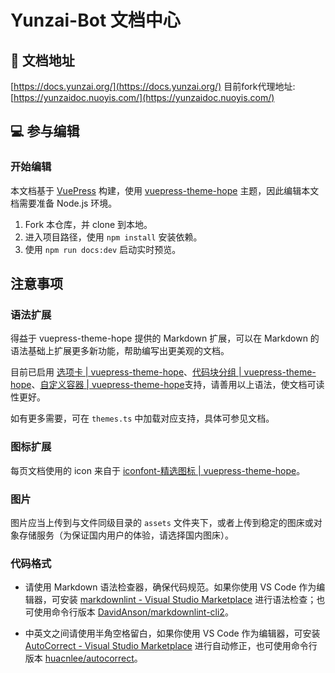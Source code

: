 # Yunzai-Bot 文档中心

## 📑 文档地址

[https://docs.yunzai.org/](https://docs.yunzai.org/)
目前fork代理地址:[https://yunzaidoc.nuoyis.com/](https://yunzaidoc.nuoyis.com/)
## 💻 参与编辑

### 开始编辑

本文档基于 [VuePress](https://vuepress.vuejs.org/zh/) 构建，使用 [vuepress-theme-hope](https://vuepress-theme-hope.github.io/v2/) 主题，因此编辑本文档需要准备 Node.js 环境。

1. Fork 本仓库，并 clone 到本地。
2. 进入项目路径，使用 `npm install` 安装依赖。
3. 使用 `npm run docs:dev` 启动实时预览。

## 注意事项

### 语法扩展

得益于 vuepress-theme-hope 提供的 Markdown 扩展，可以在 Markdown 的语法基础上扩展更多新功能，帮助编写出更美观的文档。

目前已启用 [选项卡 | vuepress-theme-hope](https://vuepress-theme-hope.github.io/v2/zh/guide/markdown/tabs.html)、[代码块分组 | vuepress-theme-hope](https://vuepress-theme-hope.github.io/v2/zh/guide/markdown/code-tabs.html)、[自定义容器 | vuepress-theme-hope](https://vuepress-theme-hope.github.io/v2/zh/guide/markdown/container.html)支持，请善用以上语法，使文档可读性更好。

如有更多需要，可在 `themes.ts` 中加载对应支持，具体可参见文档。

### 图标扩展

每页文档使用的 icon 来自于 [iconfont-精选图标 | vuepress-theme-hope](https://vuepress-theme-hope.github.io/v2/zh/guide/interface/icon.html#iconfont-%E7%B2%BE%E9%80%89%E5%9B%BE%E6%A0%87)。

### 图片

图片应当上传到与文件同级目录的 `assets` 文件夹下，或者上传到稳定的图床或对象存储服务（为保证国内用户的体验，请选择国内图床）。

### 代码格式

- 请使用 Markdown 语法检查器，确保代码规范。如果你使用 VS Code 作为编辑器，可安装 [markdownlint - Visual Studio Marketplace](https://marketplace.visualstudio.com/items?itemName=DavidAnson.vscode-markdownlint) 进行语法检查；也可使用命令行版本 [DavidAnson/markdownlint-cli2](https://github.com/DavidAnson/markdownlint-cli2)。

- 中英文之间请使用半角空格留白，如果你使用 VS Code 作为编辑器，可安装 [AutoCorrect - Visual Studio Marketplace](https://marketplace.visualstudio.com/items?itemName=huacnlee.auto-correct) 进行自动修正，也可使用命令行版本 [huacnlee/autocorrect](https://github.com/huacnlee/autocorrect#using-cli)。
